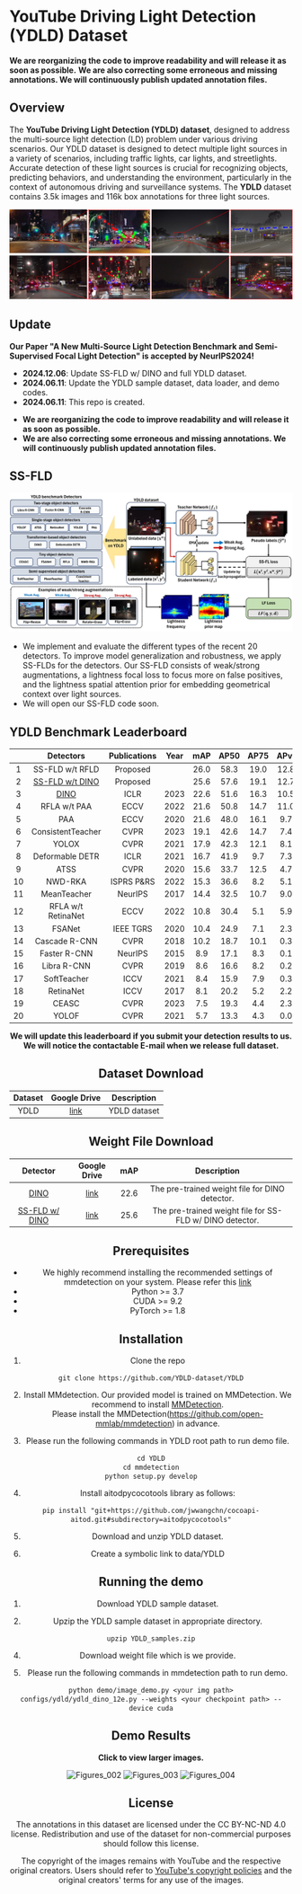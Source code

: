 # YouTube Driving Light Detection (YDLD) Dataset

**We are reorganizing the code to improve readability and will release it as soon as possible.**
**We are also correcting some erroneous and missing annotations. We will continuously publish updated annotation files.**

## Overview

The **YouTube Driving Light Detection (YDLD) dataset**, designed to address the multi-source light detection (LD) problem under various driving scenarios. Our YDLD dataset is designed to detect multiple light sources in a variety of scenarios, including traffic lights, car lights, and streetlights. Accurate detection of these light sources is crucial for recognizing objects, predicting behaviors, and understanding the environment, particularly in the context of autonomous driving and surveillance systems.  The **YDLD** dataset contains 3.5k images and 116k box annotations for three light sources.

![Figures_001](Figures/YDLD_main.png)



## Update
**Our Paper "A New Multi-Source Light Detection Benchmark and Semi-Supervised Focal Light Detection" is accepted by NeurIPS2024!**
 * **2024.12.06**: Update SS-FLD w/ DINO and full YDLD dataset.
 * **2024.06.11**: Update the YDLD sample dataset, data loader, and demo codes. 
 * **2024.06.11**: This repo is created. 



<!-- * **The full YDLD dataset will be released soon!** -->
* **We are reorganizing the code to improve readability and will release it as soon as possible.**
* **We are also correcting some erroneous and missing annotations. We will continuously publish updated annotation files.**

## SS-FLD 

![Figures_001](Figures/SS-FLD1.png)

* We implement and evaluate the different types of the recent 20 detectors. To improve model generalization and robustness, we apply SS-FLDs for the detectors. Our SS-FLD consists of weak/strong augmentations, a lightness focal loss to focus more on false positives, and the lightness spatial attention prior for embedding geometrical context over light sources.
* We will open our SS-FLD code soon.

## YDLD Benchmark Leaderboard
<center>
  
|                                       |  Detectors                                      | Publications | Year | mAP  | AP50 | AP75 | APvt | APt  | APs  | APm  |
|:----------------------------------------------:|:----------------------------------------------:|:------------:|:----:|:----:|:----:|:----:|:----:|:----:|:----:|:----:|
|1| SS-FLD w/t RFLD                                |   Proposed   |      | 26.0 | 58.3 | 19.0 | 12.8 | 24.8 | 39.2 | 43.4 |
|2| [SS-FLD w/t DINO](https://github.com/YDLD-dataset/YDLD/blob/master/mmdetection/configs/ydld/ydld_dino_lf_12e.py)                                |   Proposed   |      | 25.6 | 57.6 | 19.1 | 12.7 | 23.1 | 38.6 | 48.0 |
|3| [DINO](https://github.com/YDLD-dataset/YDLD/blob/master/mmdetection/configs/ydld/ydld_dino_12e.py)                                             |     ICLR     | 2023 | 22.6 | 51.6 | 16.3 | 10.5 | 19.0 | 35.2 | 47.2 |
|4| RFLA w/t PAA                                 |     ECCV     | 2022 | 21.6 | 50.8 | 14.7 | 11.0 | 19.4 | 33.4 | 40.2 |
|5| PAA                                            |     ECCV     | 2020 | 21.6 | 48.0 | 16.1 |  9.7 | 18.0 | 34.6 | 43.6 |
|6| ConsistentTeacher                              |     CVPR     | 2023 | 19.1 | 42.6 | 14.7 |  7.4 | 15.0 | 31.7 | 42.7 |
|7| YOLOX                                          |     CVPR     | 2021 | 17.9 | 42.3 | 12.1 |  8.1 | 14.4 | 27.5 | 39.1 |
|8| Deformable DETR                                |     ICLR     | 2021 | 16.7 | 41.9 |  9.7 |  7.3 | 14.0 | 26.4 | 34.4 |
|9| ATSS                                           |     CVPR     | 2020 | 15.6 | 33.7 | 12.5 |  4.7 | 11.7 | 25.3 | 42.7 |
|10| NWD-RKA                                        | ISPRS P&RS   | 2022 | 15.3 | 36.6 |  8.2 |  5.1 | 12.7 | 28.4 | 42.2 |
|11| MeanTeacher                                    |   NeurIPS    | 2017 | 14.4 | 32.5 | 10.7 |  9.0 | 16.0 | 25.2 | 16.2 |
|12| RFLA w/t RetinaNet                             |     ECCV     | 2022 | 10.8 | 30.4 |  5.1 |  5.9 |  9.8 | 29.7 | 37.7 |
|13| FSANet                                         |  IEEE TGRS   | 2020 | 10.4 | 24.9 |  7.1 |  2.3 |  7.7 | 16.1 | 34.1 |
|14| Cascade R-CNN                                  |     CVPR     | 2018 | 10.2 | 18.7 | 10.1 |  0.3 |  7.3 | 12.5 | 45.8 |
|15| Faster R-CNN                                   |   NeurIPS    | 2015 |  8.9 | 17.1 |  8.3 |  0.1 |  6.2 | 10.5 | 41.5 |
|16| Libra R-CNN                                    |     CVPR     | 2019 |  8.6 | 16.6 |  8.2 |  0.2 |  6.1 | 10.2 | 40.3 |
|17| SoftTeacher                                    |     ICCV     | 2021 |  8.4 | 15.9 |  7.9 |  0.3 |  6.4 |  9.3 | 39.4 |
|18| RetinaNet                                      |     ICCV     | 2017 |  8.1 | 20.2 |  5.2 |  2.2 |  4.8 | 20.6 | 37.2 |
|19| CEASC                                          |     CVPR     | 2023 |  7.5 | 19.3 |  4.4 |  2.3 |  4.7 | 18.5 | 33.1 |
|20| YOLOF                                          |     CVPR     | 2021 |  5.7 | 13.3 |  4.3 |  0.0 |  3.7 |  7.2 | 27.4 |


**We will update this leaderboard if you submit your detection results to us. We will notice the contactable E-mail when we release full dataset.**




## Dataset Download
|             Dataset                 |            Google Drive             |            Description            |
|:----------------------------:|:-----------------------------------:|:----------------------------------:|
| YDLD           |               [link](https://drive.google.com/file/d/1VfgQABC5CNxDS-vhuCVWjinAH6f1xKTB/view?usp=sharing)                 | YDLD dataset |

## Weight File Download

|                Detector              |            Google Drive             |       mAP             |         Description            |
|:----------------------------:|:-----------------------------------:|:-----------------------------------:|:----------------------------------:|
| [DINO](https://github.com/YDLD-dataset/YDLD/blob/master/mmdetection/configs/ydld/ydld_dino_12e.py)          |               [ link](https://drive.google.com/file/d/12oX3iSd9BGsxtkgNWjXiY75bxoq94UU3/view?usp=drive_link)          |  22.6     | The pre-trained weight file for DINO detector. |
| [SS-FLD w/ DINO](https://github.com/YDLD-dataset/YDLD/blob/master/mmdetection/configs/ydld/ydld_dino_lf_12e.py)          |               [ link](https://drive.google.com/file/d/1INRmL7mCFcGynf3iPeYypSJIIzp3dPC7/view?usp=drive_link)          |  25.6     | The pre-trained weight file for SS-FLD w/ DINO detector. |


## Prerequisites
* We highly recommend installing the recommended settings of mmdetection on your system. Please refer this [link](https://mmdetection.readthedocs.io/en/latest/get_started.html) 
* Python >= 3.7
* CUDA >= 9.2
* PyTorch >= 1.8


## Installation

 1. Clone the repo
 ```
git clone https://github.com/YDLD-dataset/YDLD
 ```

 2. Install MMdetection. Our provided model is trained on MMDetection. We recommend to install <a href="https://github.com/open-mmlab/mmdetection">MMDetection</a>.<br> Please install the MMDetection(https://github.com/open-mmlab/mmdetection) in advance. 

3. Please run the following commands in YDLD root path to run demo file. 

```
cd YDLD
cd mmdetection
python setup.py develop
```
4. Install aitodpycocotools library as follows:
```
pip install "git+https://github.com/jwwangchn/cocoapi-aitod.git#subdirectory=aitodpycocotools"
```

5. Download and unzip YDLD dataset.

6. Create a symbolic link to data/YDLD 


## Running the demo

1. Download YDLD sample dataset. 

3. Upzip the YDLD sample dataset in appropriate directory.

```
upzip YDLD_samples.zip
```

4. Download weight file which is we provide.

5. Please run the following commands in mmdetection path to run demo. 
```
python demo/image_demo.py <your img path> configs/ydld/ydld_dino_12e.py --weights <your checkpoint path> --device cuda
```

## Demo Results

**Click to view larger images.**

![Figures_002](Figures/demo1.png)
![Figures_003](Figures/demo2.png)
![Figures_004](Figures/demo3.png)

## License

The annotations in this dataset are licensed under the CC BY-NC-ND 4.0 license. Redistribution and use of the dataset for non-commercial purposes should follow this license.

The copyright of the images remains with YouTube and the respective original creators. Users should refer to [YouTube's copyright policies](https://www.youtube.com/about/copyright/) and the original creators' terms for any use of the images.
